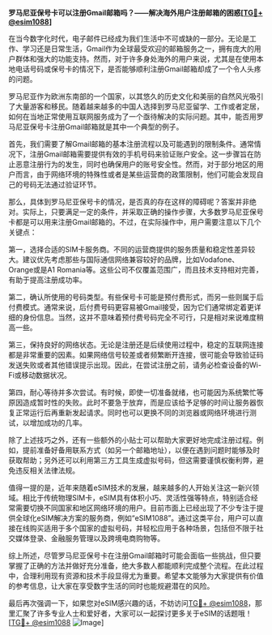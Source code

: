 **罗马尼亚保号卡可以注册Gmail邮箱吗？——解决海外用户注册邮箱的困惑[[TG💪+ @esim1088](https://t.me/s/esim1088)]**

在当今数字化时代，电子邮件已经成为我们生活中不可或缺的一部分。无论是工作、学习还是日常生活，Gmail作为全球最受欢迎的邮箱服务之一，拥有庞大的用户群体和强大的功能支持。然而，对于许多身处海外的用户来说，尤其是在使用本地电话号码或保号卡的情况下，是否能够顺利注册Gmail邮箱却成了一个令人头疼的问题。

罗马尼亚作为欧洲东南部的一个国家，以其悠久的历史文化和美丽的自然风光吸引了大量游客和移民。随着越来越多的中国人选择到罗马尼亚留学、工作或者定居，如何在当地正常使用互联网服务成为了一个亟待解决的实际问题。其中，能否用罗马尼亚保号卡注册Gmail邮箱就是其中一个典型的例子。

首先，我们需要了解Gmail邮箱的基本注册流程以及可能遇到的限制条件。通常情况下，注册Gmail邮箱需要提供有效的手机号码来验证账户安全。这一步骤旨在防止恶意注册行为的发生，同时也确保用户的账号安全性。然而，对于部分地区的用户而言，由于网络环境的特殊性或者是某些运营商的政策限制，他们可能会发现自己的号码无法通过验证环节。

那么，具体到罗马尼亚保号卡的情况，是否真的存在这样的障碍呢？答案并非绝对。实际上，只要满足一定的条件，并采取正确的操作步骤，大多数罗马尼亚保号卡都是可以用来注册Gmail邮箱的。不过，在实际操作中，用户需要注意以下几个关键点：

第一，选择合适的SIM卡服务商。不同的运营商提供的服务质量和稳定性差异较大。建议优先考虑那些与国际通信网络兼容较好的品牌，比如Vodafone、Orange或是A1 Romania等。这些公司不仅覆盖范围广，而且技术支持相对完善，有助于提高注册成功率。

第二，确认所使用的号码类型。有些保号卡可能是预付费形式，而另一些则属于后付费模式。通常来说，后付费号码更容易被Gmail接受，因为它们通常绑定着更详细的身份信息。当然，这并不意味着预付费号码完全不可行，只是相对来说难度稍高一些。

第三，保持良好的网络状态。无论是注册还是后续使用过程中，稳定的互联网连接都是非常重要的因素。如果网络信号较差或者频繁断开连接，很可能会导致验证码发送失败或者其他错误提示出现。因此，在尝试注册之前，请务必检查设备的Wi-Fi或移动数据状况。

第四，耐心等待并多次尝试。有时候，即使一切准备就绪，也可能因为系统繁忙等原因造成暂时性的失败。此时不要急于放弃，而是应该给予足够的时间让服务器恢复正常运行后再重新发起请求。同时也可以更换不同的浏览器或网络环境进行测试，以增加成功的几率。

除了上述技巧之外，还有一些额外的小贴士可以帮助大家更好地完成注册过程。例如，提前准备好备用联系方式（如另一个邮箱地址），以便在遇到问题时能够及时获取帮助；另外还可以利用第三方工具生成虚拟号码，但这需要谨慎权衡利弊，避免违反相关法律法规。

值得一提的是，近年来随着eSIM技术的发展，越来越多的人开始关注这一新兴领域。相比于传统物理SIM卡，eSIM具有体积小巧、灵活性强等特点，特别适合经常需要切换不同国家和地区网络环境的用户。目前市面上已经出现了不少专注于提供全球化eSIM解决方案的服务商，例如“eSIM1088”。通过这类平台，用户可以直接在线购买适用于多个国家的虚拟号码，并轻松应用于各种场景，包括但不限于社交媒体登录、金融服务管理以及跨境电商购物等。

综上所述，尽管罗马尼亚保号卡在注册Gmail邮箱时可能会面临一些挑战，但只要掌握了正确的方法并做好充分准备，绝大多数人都能顺利完成整个流程。在此过程中，合理利用现有资源和技术手段显得尤为重要。希望本文能够为大家提供有价值的参考信息，让大家在享受数字生活的同时也能规避潜在的风险。

最后再次强调一下，如果您对eSIM感兴趣的话，不妨访问[TG💪+ @esim1088](https://t.me/s/esim1088)，那里汇聚了许多专业人士和爱好者，大家可以一起探讨更多关于eSIM的话题哦！[[TG💪+ @esim1088](https://t.me/s/esim1088) ![Image](https://i.postimg.cc/4NQfJmqS/Snipaste-2025-05-13-00-14-12.png)]